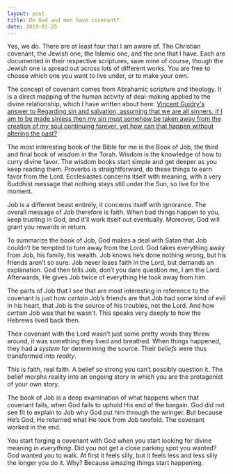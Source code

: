 ```yaml
---
layout: post
title: Do God and men have covenant?
date: 2019-01-25
---
```


<p>Yes, we do. There are at least four that I am aware of. The Christian covenant, the Jewish one, the Islamic one, and the one that I have. Each are documented in their respective scriptures, save mine of course, though the Jewish one is spread out across lots of different works. You are free to choose which one you want to live under, or to make your own.</p><p>The concept of covenant comes from Abrahamic scripture and theology. It is a direct mapping of the human activity of deal-making applied to the divine relationship, which I have written about here: <a href="/Regarding-sin-and-salvation-assuming-that-we-are-all-sinners-if-I-am-to-be-made-sinless-then-my-sin-must-somehow-be-taken-away-from-the-creation-of-my-soul-continuing-forever-yet-how-can-that-happen-without-altering/answer/Vincent-Guidry-1">Vincent Guidry's answer to Regarding sin and salvation, assuming that we are all sinners, if I am to be made sinless then my sin must somehow be taken away from the creation of my soul continuing forever, yet how can that happen without altering the past?</a></p><p>The most interesting book of the Bible for me is the Book of Job, the third and final book of wisdom in the Torah. Wisdom is the knowledge of how to curry divine favor. The wisdom books start simple and get deeper as you keep reading them. Proverbs is straightforward, do these things to earn favor from the Lord. Ecclesiastes concerns itself with meaning, with a very Buddhist message that nothing stays still under the Sun, so live for the moment.</p><p>Job is a different beast entirely, it concerns itself with ignorance. The overall message of Job therefore is faith. When bad things happen to you, keep trusting in God, and it’ll work itself out eventually. Moreover, God will grant you rewards in return.</p><p>To summarize the book of Job, God makes a deal with Satan that Job couldn’t be tempted to turn away from the Lord. God takes everything away from Job, his family, his wealth. Job knows he’s done nothing wrong, but his friends aren’t so sure. Job never loses faith in the Lord, but demands an explanation. God then tells Job, don’t you dare question me, I am the Lord. Afterwards, He gives Job twice of everything He took away from him.</p><p>The parts of Job that I see that are most interesting in reference to the covenant is just how <i>certain</i> Job’s friends are that Job had some kind of evil in his heart, that Job is the source of his troubles, not the Lord. And how <i>certain</i> Job was that he wasn’t. This speaks very deeply to how the Hebrews lived back then.</p><p>Their covenant with the Lord wasn’t just some pretty words they threw around, it was something they lived and breathed. When things happened, they had a <i>system</i> for determining the source. Their <i>beliefs</i> were thus transformed into <i>reality</i>.</p><p>This is faith, real faith. A belief so strong you can’t possibly question it. The belief morphs reality into an ongoing story in which you are the protagonist of your own story.</p><p>The book of Job is a deep examination of what happens when that covenant fails, when God fails to uphold His end of the bargain. God did not see fit to explain to Job why God put him through the wringer. But because He’s God, He returned what He took from Job twofold. The covenant worked in the end.</p><p>You start forging a covenant with God when you start looking for divine meaning in <i>everything</i>. Did you not get a close parking spot you wanted? God wanted you to walk. At first it feels silly, but it feels less and less silly the longer you do it. Why? Because amazing things start happening.</p>
